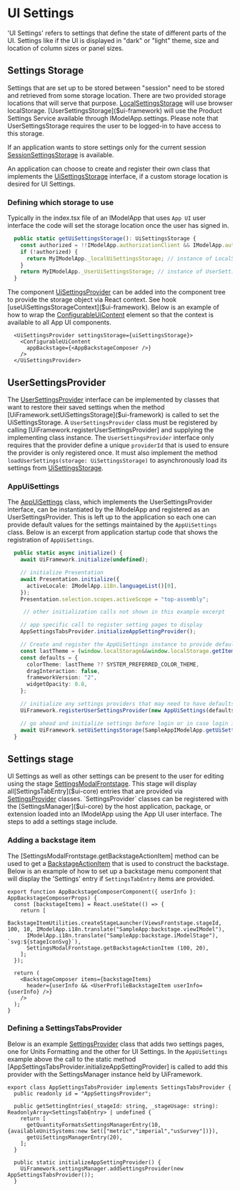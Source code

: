 # UI Settings

'UI Settings' refers to settings that define the state of different parts of the UI. Settings like if the UI is displayed in "dark" or "light" theme, size and location of column sizes or panel sizes.

## Settings Storage

Settings that are set up to be stored between "session" need to be stored and retrieved from some storage location. There are two provided storage locations that will serve that purpose. [LocalSettingsStorage]($ui-core) will use browser localStorage. [UserSettingsStorage]($ui-framework) will use the Product Settings Service available through IModelApp.settings. Please note that UserSettingsStorage requires the user to be logged-in to have access to this storage.

If an application wants to store settings only for the current session [SessionSettingsStorage]($ui-core) is available.

An application can choose to create and register their own class that implements the [UiSettingsStorage](ui-core) interface, if a custom storage location is desired for UI Settings.

### Defining which storage to use

Typically in the index.tsx file of an IModelApp that uses `App UI` user interface the code will set the storage location once the user has signed in.

```ts
  public static getUiSettingsStorage(): UiSettingsStorage {
    const authorized = !!IModelApp.authorizationClient && IModelApp.authorizationClient.isAuthorized;
    if (!authorized) {
      return MyIModelApp._localUiSettingsStorage; // instance of LocalSettingsStorage
    }
    return MyIModelApp._UserUiSettingsStorage; // instance of UserSettingsStorage
  }
```

The component [UiSettingsProvider]($ui-framework) can be added into the component tree to provide the storage object via React context. See hook [useUiSettingsStorageContext]($ui-framework). Below is an example of how to wrap the [ConfigurableUiContent]($ui-framework) element so that the context is available to all App UI components.

```tsx
  <UiSettingsProvider settingsStorage={uiSettingsStorage}>
    <ConfigurableUiContent
      appBackstage={<AppBackstageComposer />}
    />
  </UiSettingsProvider>
```

## UserSettingsProvider

The [UserSettingsProvider]($ui-framework) interface can be implemented by classes that want to restore their saved settings when the method [UiFramework.setUiSettingsStorage]($ui-framework) is called to set the UiSettingsStorage. A `UserSettingsProvider` class must be registered by calling [UiFramework.registerUserSettingsProvider] and supplying the implementing class instance. The `UserSettingsProvider` interface only requires that the provider define a unique `providerId` that is used to ensure the provider is only registered once. It must also implement the method `loadUserSettings(storage: UiSettingsStorage)` to asynchronously load its settings from [UiSettingsStorage](ui-core).

### AppUiSettings

The [AppUiSettings]($ui-framework) class, which implements the UserSettingsProvider interface, can be instantiated by the IModelApp and registered as an UserSettingsProvider. This is left up to the application so each one can provide default values for the settings maintained by the `AppUiSettings` class. Below is an excerpt from application startup code that shows the registration of `AppUiSettings`.

```ts
  public static async initialize() {
    await UiFramework.initialize(undefined);

    // initialize Presentation
    await Presentation.initialize({
      activeLocale: IModelApp.i18n.languageList()[0],
    });
    Presentation.selection.scopes.activeScope = "top-assembly";

     // other initialization calls not shown in this example excerpt

    // app specific call to register setting pages to display
    AppSettingsTabsProvider.initializeAppSettingProvider();

    // Create and register the AppUiSettings instance to provide default for ui settings in Redux store
    const lastTheme = (window.localStorage&&window.localStorage.getItem("uifw:defaultTheme"))??SYSTEM_PREFERRED_COLOR_THEME;
    const defaults = {
      colorTheme: lastTheme ?? SYSTEM_PREFERRED_COLOR_THEME,
      dragInteraction: false,
      frameworkVersion: "2",
      widgetOpacity: 0.8,
    };

    // initialize any settings providers that may need to have defaults set by iModelApp
    UiFramework.registerUserSettingsProvider(new AppUiSettings(defaults));

    // go ahead and initialize settings before login or in case login is by-passed
    await UiFramework.setUiSettingsStorage(SampleAppIModelApp.getUiSettingsStorage());
  }
```

## Settings stage

UI Settings as well as other settings can be present to the user for editing using the stage [SettingsModalFrontstage]($ui-framework). This stage will display all[SettingsTabEntry]($ui-core) entries that are provided via [SettingsProvider]($ui-core) classes. `SettingsProvider` classes can be registered with the [SettingsManager]($ui-core) by the host application, package, or extension loaded into an IModelApp using the App UI user interface. The steps to add a settings stage include.

### Adding a backstage item

The [SettingsModalFrontstage.getBackstageActionItem] method can be used to get a [BackstageActionItem]($ui-abstract) that is used to construct the backstage. Below is an example of how to set up a backstage menu component that will display the 'Settings' entry if `SettingsTabEntry` items are provided.

```tsx
export function AppBackstageComposerComponent({ userInfo }: AppBackstageComposerProps) {
  const [backstageItems] = React.useState(() => {
    return [
      BackstageItemUtilities.createStageLauncher(ViewsFrontstage.stageId, 100, 10, IModelApp.i18n.translate("SampleApp:backstage.viewIModel"),
      IModelApp.i18n.translate("SampleApp:backstage.iModelStage"), `svg:${stageIconSvg}`),
      SettingsModalFrontstage.getBackstageActionItem (100, 20),
    ];
  });

  return (
    <BackstageComposer items={backstageItems}
      header={userInfo && <UserProfileBackstageItem userInfo={userInfo} />}
    />
  );
}
```

### Defining a SettingsTabsProvider

Below is an example [SettingsProvider]($ui-core) class that adds two settings pages, one for Units Formatting and the other for UI Settings. In the `AppUiSettings` example above the call to the static method [AppSettingsTabsProvider.initializeAppSettingProvider] is called to add this provider with the SettingsManager instance held by UiFramework.

```tsx
export class AppSettingsTabsProvider implements SettingsTabsProvider {
  public readonly id = "AppSettingsProvider";

  public getSettingEntries(_stageId: string, _stageUsage: string): ReadonlyArray<SettingsTabEntry> | undefined {
    return [
      getQuantityFormatsSettingsManagerEntry(10, {availableUnitSystems:new Set(["metric","imperial","usSurvey"])}),
      getUiSettingsManagerEntry(20),
    ];
  }

  public static initializeAppSettingProvider() {
    UiFramework.settingsManager.addSettingsProvider(new AppSettingsTabsProvider());
  }
```
